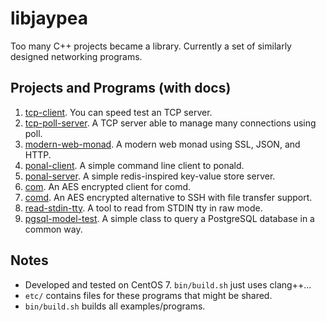 # libjaypea

Too many C++ projects became a library. Currently a set of similarly designed networking programs.

## Projects and Programs (with docs)

1. [tcp-client](doc/tcp-client.md). You can speed test an TCP server.
2. [tcp-poll-server](doc/tcp-poll-server.md). A TCP server able to manage many connections using poll.
3. [modern-web-monad](doc/modern-web-monad.md). A modern web monad using SSL, JSON, and HTTP.
4. [ponal-client](doc/ponal.md). A simple command line client to ponald.
5. [ponal-server](doc/ponal.md). A simple redis-inspired key-value store server.
6. [com](doc/comd.md). An AES encrypted client for comd.
7. [comd](doc/comd.md). An AES encrypted alternative to SSH with file transfer support.
8. [read-stdin-tty](doc/comd.md). A tool to read from STDIN tty in raw mode.
9. [pgsql-model-test](doc/pgsql-model.md). A simple class to query a PostgreSQL database in a common way.

## Notes

* Developed and tested on CentOS 7. ```bin/build.sh``` just uses clang++...
* ```etc/``` contains files for these programs that might be shared.
* ```bin/build.sh``` builds all examples/programs.
